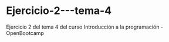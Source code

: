 # Ejercicio-2---tema-4
Ejercicio 2 del tema 4 del curso Introducción a la programación - OpenBootcamp
